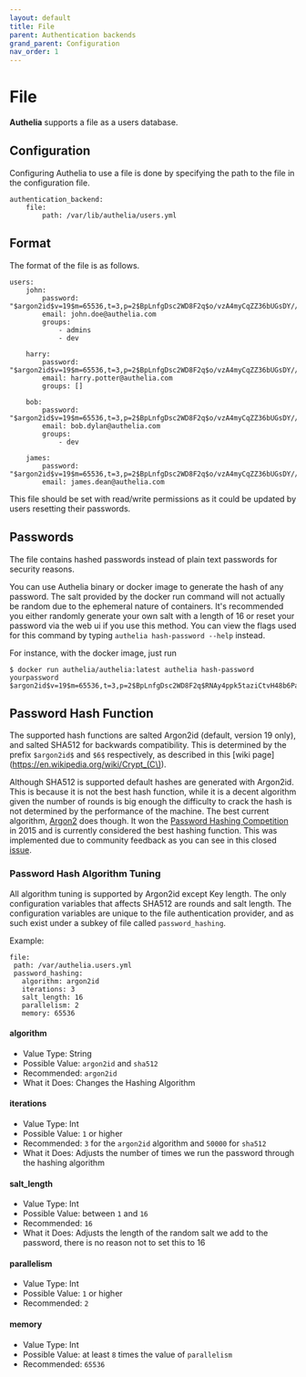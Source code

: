 ```yaml
---
layout: default
title: File
parent: Authentication backends
grand_parent: Configuration
nav_order: 1
---
```


# File

**Authelia** supports a file as a users database.

## Configuration

Configuring Authelia to use a file is done by specifying the path to the
file in the configuration file.

    authentication_backend:
        file:
            path: /var/lib/authelia/users.yml


## Format


The format of the file is as follows.

    users:
        john:
            password: "$argon2id$v=19$m=65536,t=3,p=2$BpLnfgDsc2WD8F2q$o/vzA4myCqZZ36bUGsDY//8mKUYNZZaR0t4MFFSs+iM"
            email: john.doe@authelia.com
            groups:
                - admins
                - dev

        harry:
            password: "$argon2id$v=19$m=65536,t=3,p=2$BpLnfgDsc2WD8F2q$o/vzA4myCqZZ36bUGsDY//8mKUYNZZaR0t4MFFSs+iM"
            email: harry.potter@authelia.com
            groups: []

        bob:
            password: "$argon2id$v=19$m=65536,t=3,p=2$BpLnfgDsc2WD8F2q$o/vzA4myCqZZ36bUGsDY//8mKUYNZZaR0t4MFFSs+iM"
            email: bob.dylan@authelia.com
            groups:
                - dev

        james:
            password: "$argon2id$v=19$m=65536,t=3,p=2$BpLnfgDsc2WD8F2q$o/vzA4myCqZZ36bUGsDY//8mKUYNZZaR0t4MFFSs+iM"
            email: james.dean@authelia.com

This file should be set with read/write permissions as it could be updated by users
resetting their passwords.

## Passwords

The file contains hashed passwords instead of plain text passwords for security reasons.

You can use Authelia binary or docker image to generate the hash of any password. The salt provided by the docker run
command will not actually be random due to the ephemeral nature of containers. It's recommended you either randomly generate
your own salt with a length of 16 or reset your password via the web ui if you use this method. You can view the flags used
for this command by typing `authelia hash-password --help` instead.

For instance, with the docker image, just run

    $ docker run authelia/authelia:latest authelia hash-password yourpassword
    $argon2id$v=19$m=65536,t=3,p=2$BpLnfgDsc2WD8F2q$RNAy4ppk5taziCtvH48b6PadEz7r88vZV5n7WmU7yGk


## Password Hash Function

The supported hash functions are salted Argon2id (default, version 19 only), and salted SHA512 for backwards compatibility.
This is determined by the prefix `$argon2id$` and `$6$` respectively, as described in this [wiki page](https://en.wikipedia.org/wiki/Crypt_(C\)). 

Although SHA512 is supported default hashes are generated with Argon2id. This is because it is
not the best hash function, while it is a decent algorithm given the number of rounds is big enough the difficulty to 
crack the hash is not determined by the performance of the machine. The best current algorithm, 
[Argon2](https://en.wikipedia.org/wiki/Argon2) does though. It won the 
[Password Hashing Competition](https://en.wikipedia.org/wiki/Password_Hashing_Competition) in 2015 and is currently
considered the best hashing function. This was implemented due to community feedback as you can see in this closed
 [issue](https://github.com/authelia/authelia/issues/577).
 
 ### Password Hash Algorithm Tuning
 
 All algorithm tuning is supported by Argon2id except Key length. The only configuration variables that affects SHA512
 are rounds and salt length. The configuration variables are unique to the file authentication provider, and as such exist
 under a subkey of file called `password_hashing`.
 
 Example:
 ```
file:
  path: /var/authelia.users.yml
  password_hashing:
    algorithm: argon2id
    iterations: 3
    salt_length: 16
    parallelism: 2
    memory: ‭65536‬
```
 
 #### algorithm
 - Value Type: String
 - Possible Value: `argon2id` and `sha512`
 - Recommended: `argon2id`
 - What it Does: Changes the Hashing Algorithm
 
 #### iterations
   - Value Type: Int
   - Possible Value: `1` or higher
   - Recommended: `3` for the `argon2id` algorithm and `50000` for `sha512`
   - What it Does: Adjusts the number of times we run the password through the hashing algorithm
   
 #### salt_length
  - Value Type: Int
  - Possible Value: between `1` and `16`
  - Recommended: `16`
  - What it Does: Adjusts the length of the random salt we add to the password, there is no reason not to set this to 16
 
 #### parallelism
 - Value Type: Int
 - Possible Value: `1` or higher
 - Recommended: `2`
 
 #### memory
 - Value Type: Int
 - Possible Value: at least `8` times the value of `parallelism`
 - Recommended: `‭65536‬`